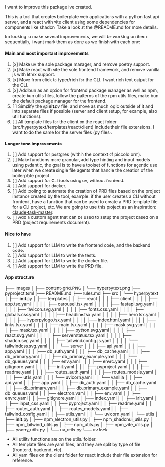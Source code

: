 I want to improve this package ive created. 

This is a tool that creates boilerplate web applications with a python fast api server, and a react with vite client using some dependencies for components like shadcn. Take a look at the @README.md for more details.

Im looking to make several improvements, we will be working on them sequentially, i want  mark them as done as we finish with each one:

#### Main and most important improvements
1. [x] Make uv the sole package manager, and remove poetry support.
2. [x] Make react with vite the sole frontend framework, and remove vanilla js with htmx support.
3. [x] Move from click to typer/rich for the CLI. I want rich text output for the CLI.
4. [x] Add bun as an option for frontend package manager as well as npm, create bun utils files, follow the patterns of the npm utils files, make bun the default package manager for the frontend.
5. [ ] Simplify the @__init__.py file, and move as much logic outside of it and into separate files if possible (server and client setup, for example, also util functions).
6. [ ] All template files for the client on the react folder (src/hyperpytext/templates/react/client) include their file extensions. I want to do the same for the server files (py files).

#### Longer term improvements
1. [ ] Add support for postgres (within the context of piccolo orm).
2. [ ] Make functions more granular, add type hinting and input models using pydantic, the goal is to have a toolset of functions for agentic use later when we create single file agents that handle the creation of the boilerplate project.
3. [ ] Add support for CLI tools using uv, without frontend.
4. [ ] Add support for docker.
5. [ ] Add tooling to automate the creation of PRD files based on the project instance created by the tool, example: if the user creates a CLI without frontend, have a function that can be used to create a PRD template file for a CLI project, etc. We are going to use this project as an inspiration: [claude-task-master](https://github.com/eyaltoledano/claude-task-master).
6. [ ] Add a custom agent that can be used to setup the project based on a PRD (project requirements document).

#### Nice to have
1. [ ] Add support for LLM to write the frontend code, and the backend code.
2. [ ] Add support for LLM to write the tests.
3. [ ] Add support for LLM to write the docker file.
4. [ ] Add support for LLM to write the PRD file.

#### App structure

├── images
│   ├── content-grid.PNG
│   └── hyperpytext.png
├── pyproject.toml
├── README.md
├── rules.md
├── src
│   └── hyperpytext
│       ├── __init__.py
│       ├── templates
│       │   ├── react
│       │   │   ├── client
│       │   │   │   ├── app.tsx.yaml
│       │   │   │   ├── carousel.tsx.yaml
│       │   │   │   ├── fastapi.svg.yaml
│       │   │   │   ├── favicon.svg.yaml
│       │   │   │   ├── fonts.css.yaml
│       │   │   │   ├── globals.css.yaml
│       │   │   │   ├── headline.tsx.yaml
│       │   │   │   ├── hero.tsx.yaml
│       │   │   │   ├── hyperpylogo.tsx.yaml
│       │   │   │   ├── index.html.yaml
│       │   │   │   ├── links.tsx.yaml
│       │   │   │   ├── main.tsx.yaml
│       │   │   │   ├── mask.svg.yaml
│       │   │   │   ├── mask.tsx.yaml
│       │   │   │   ├── python.svg.yaml
│       │   │   │   ├── react.svg.yaml
│       │   │   │   ├── serverstatus.tsx.yaml
│       │   │   │   ├── shadcn.svg.yaml
│       │   │   │   ├── tailwind.config.js.yaml
│       │   │   │   └── tailwindcss.svg.yaml
│       │   │   └── server
│       │   │       ├── api.yaml
│       │   │       ├── app.yaml
│       │   │       ├── db_auth.yaml
│       │   │       ├── db_cache.yaml
│       │   │       ├── db_primary.yaml
│       │   │       ├── db_primary_example.yaml
│       │   │       ├── db_queues.yaml
│       │   │       ├── env.yaml
│       │   │       ├── envrc.yaml
│       │   │       ├── gitignore.yaml
│       │   │       ├── init.yaml
│       │   │       ├── pyproject.yaml
│       │   │       ├── readme.yaml
│       │   │       ├── routes_auth.yaml
│       │   │       ├── routes_models.yaml
│       │   │       ├── utils.yaml
│       │   │       └── uvicorn.yaml
│       │   └── vanilla
│       │       ├── api.yaml
│       │       ├── app.yaml
│       │       ├── db_auth.yaml
│       │       ├── db_cache.yaml
│       │       ├── db_primary.yaml
│       │       ├── db_primary_example.yaml
│       │       ├── db_queues.yaml
│       │       ├── electron.yaml
│       │       ├── env.yaml
│       │       ├── envrc.yaml
│       │       ├── gitignore.yaml
│       │       ├── index.yaml
│       │       ├── init.yaml
│       │       ├── input_css.yaml
│       │       ├── pyproject.yaml
│       │       ├── readme.yaml
│       │       ├── routes_auth.yaml
│       │       ├── routes_models.yaml
│       │       ├── tailwind_config.yaml
│       │       ├── utils.yaml
│       │       └── uvicorn.yaml
│       └── utils
│           ├── __init__.py
│           ├── npm_electron_utils.py
│           ├── npm_shadcnui_utils.py
│           ├── npm_tailwind_utils.py
│           ├── npm_utils.py
│           ├── npm_vite_utils.py
│           ├── poetry_utils.py
│           └── uv_utils.py
└── uv.lock

- All utility functions are on the utils/ folder.
- All template files are yaml files, and they are split by type of file (frontend, backend, etc).
- All yaml files on the client folder for react include their file extension for reference.